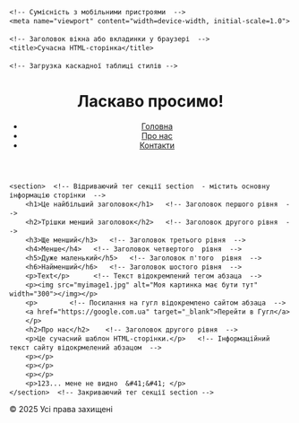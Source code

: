 <!DOCTYPE html>   <!-- Заголовок - вказує що це HTML 5 -->
<html lang="uk">  <!-- Відкриваючий тег HTML  -->
<head>   <!-- Відкриваючий тег заголовка який містить мета-теги, назву сторінки або вкладки у браузері  -->
    <meta charset="UTF-8">    <!-- Кодова сторінка файлу HTML  -->
    
    <!-- Сумісність з мобільними пристроями  -->
    <meta name="viewport" content="width=device-width, initial-scale=1.0">

    <!-- Заголовок вікна або вкладинки у браузері  -->
    <title>Сучасна HTML-сторінка</title>

    <!-- Загрузка каскадної таблиці стилів -->
   <link rel="stylesheet" href="styles.css">  <!-- Підключення CSS -->
</head>  <!-- Закриваючий тег блоку заголовка та метатегів  -->
<body>   <!-- Відкриваючий тег body - початок змісту сторінки  -->
   <div class="wrap"> 
    <header>    <!-- Відкриваючий тег header   - існує тільки в HTML 5.0 і вище  -->
        <h1>Ласкаво просимо!</h1>   <!-- Заголовок першого рівня  -->
        <nav>   <!-- Відкриваючий тег меню  -->
            <ul>   <!-- Відкриваючий тег списка  -->
                <li><a href="#">Головна</a></li>    <!-- Елементи списка  -->
                <li><a href="#">Про нас</a></li>    <!-- наступний елемент списка  -->
                <li><a href="#">Контакти</a></li>   <!-- наступний елемент списка  -->
            </ul>  <!-- Закриваючий тег списка  -->
        </nav>   <!-- Закриваючий тег меню   -->
    </header>  <!-- Закриваючий тег секції header  -->

    <section>  <!-- Відриваючий тег секції section  - містить основну інформацію сторінки  -->
        <h1>Це найбільший заголовок</h1>   <!-- Заголовок першого рівня  -->
        <h2>Трішки менший заголовок</h2>   <!-- Заголовок другого рівня  -->
        <h3>Ще менший</h3>   <!-- Заголовок третього рівня  -->
        <h4>Менше</h4>   <!-- Заголовок четвертого  рівня  -->
        <h5>Дуже маленький</h5>   <!-- Заголовок п'того  рівня  -->
        <h6>Найменший</h6>   <!-- Заголовок шостого рівня  -->
        <p>Text</p>      <!-- Текст відокремлений тегом абзаца  -->
        <p><img src="myimage1.jpg" alt="Моя картинка має бути тут" width="300"></img></p>
        <p>        <!-- Посилання на гугл відокремлено сайтом абзаца  -->
        <a href="https://google.com.ua" target="_blank">Перейти в Гугл</a>
        </p>
        <h2>Про нас</h2>    <!-- Заголовок другого рівня  -->
        <p>Це сучасний шаблон HTML-сторінки.</p>   <!-- Інформаційний текст сайту відокрмелений абзацом  -->
        <p></p>
        <p></p>
        <p></p>
        <p>123... мене не видно  &#41;&#41; </p>
    </section>  <!-- Закриваючий тег секції section -->
   </div> 
    <footer>   <!-- Відкриваючий тег секції footer -->
        <!-- Віддокремлений абзацем текст секції який містить спеціальний символ копірайта  &copy;  -->
        <p>&copy; 2025 Усі права захищені </p>
    </footer>  <!-- Закриваючий тег секції footer -->
    <script src="script.js"></script> <!-- Визов джава скрипта який має привітати користувача на сторінці -->
</body>   <!-- Відкриваючий тег секції body -->
</html>   <!-- Закриваючий тег HTML  -->
